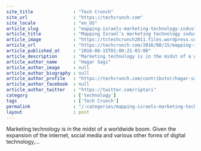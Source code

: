 ```yaml
---
site_title               : "Tech Crunch"
site_url                 : "https://techcrunch.com"
site_locale              : "en_US"
article_slug             : "mapping-israels-marketing-technology-industry"
article_title            : "Mapping Israel’s marketing technology industry"
article_image            : "https://tctechcrunch2011.files.wordpress.com/2016/07/israelsunrise.jpg?w=764&h=400&crop=1"
article_url              : "https://techcrunch.com/2016/08/15/mapping-israels-marketing-technology-industry/"
article_published_at     : "2016-08-15T01:00:21-03:00"
article_description      : "Marketing technology is in the midst of a worldwide boom. Given the expansion of the internet, social media and various other forms of digital technology,..."
article_author_name      : "Hagar Sagi"
article_author_image     : null
article_author_biography : null
article_author_profile   : "https://techcrunch.com/contributor/hagar-sagi/"
article_author_facebook  : null
article_author_twitter   : "https://twitter.com/riptari"
category                 : ['technology']
tags                     : ['Tech Crunch']
permalink                : "/:categories/mapping-israels-marketing-technology-industry/"
layout                   : post
---
```


Marketing technology is in the midst of a worldwide boom. Given the expansion of the internet, social media and various other forms of digital technology,...
